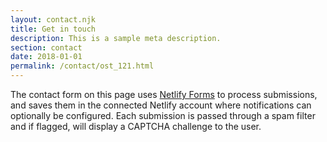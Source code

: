 ```yaml
---
layout: contact.njk
title: Get in touch
description: This is a sample meta description.
section: contact
date: 2018-01-01
permalink: /contact/ost_121.html
---
```

The contact form on this page uses [Netlify Forms](https://www.netlify.com/docs/form-handling/) to process submissions,
and saves them in the connected Netlify account where notifications can
optionally be configured. Each submission is passed through a spam filter and
if flagged, will display a CAPTCHA challenge to the user.

